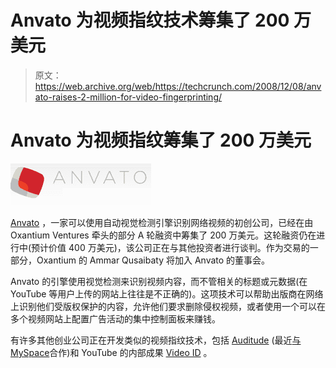 # Anvato 为视频指纹技术筹集了 200 万美元 

> 原文：<https://web.archive.org/web/https://techcrunch.com/2008/12/08/anvato-raises-2-million-for-video-fingerprinting/>

# Anvato 为视频指纹筹集了 200 万美元

[![](img/4b2f1a23e90a077137ae546cb5011d5e.png)](https://web.archive.org/web/20230213184153/http://www.anvato.com/)

[Anvato](https://web.archive.org/web/20230213184153/http://www.anvato.com/) ，一家可以使用自动视觉检测引擎识别网络视频的初创公司，已经在由 Oxantium Ventures 牵头的部分 A 轮融资中筹集了 200 万美元。这轮融资仍在进行中(预计价值 400 万美元)，该公司正在与其他投资者进行谈判。作为交易的一部分，Oxantium 的 Ammar Qusaibaty 将加入 Anvato 的董事会。

Anvato 的引擎使用视觉检测来识别视频内容，而不管相关的标题或元数据(在 YouTube 等用户上传的网站上往往是不正确的)。这项技术可以帮助出版商在网络上识别他们受版权保护的内容，允许他们要求删除侵权视频，或者使用一个可以在多个视频网站上配置广告活动的集中控制面板来赚钱。

有许多其他创业公司正在开发类似的视频指纹技术，包括 [Auditude](https://web.archive.org/web/20230213184153/http://www.auditude.com/) (最近[与 MySpace](https://web.archive.org/web/20230213184153/https://techcrunch.com/2008/11/02/myspace-auditude-and-mtv-have-just-figured-out-how-to-monetize-online-video/)合作)和 YouTube 的内部成果 [Video ID](https://web.archive.org/web/20230213184153/http://www.reuters.com/article/wtMostRead/idUSWEN871820070612) 。